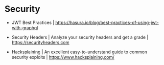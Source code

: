 # Security

- JWT Best Practices | https://hasura.io/blog/best-practices-of-using-jwt-with-graphql

- Security Headers | Analyze your security headers and get a grade | https://securityheaders.com

- Hacksplaining | An excellent easy-to-understand guide to common security exploits | https://www.hacksplaining.com/
